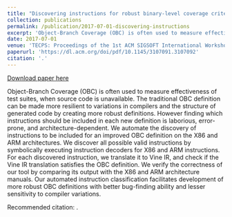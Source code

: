 ```yaml
---
title: "Discovering instructions for robust binary-level coverage criteria"
collection: publications
permalink: /publication/2017-07-01-discovering-instructions
excerpt: 'Object-Branch Coverage (OBC) is often used to measure effectiveness of test suites, when source code is unavailable. The traditional OBC definition can be made more resilient to variations in compilers and the structure of generated code by creating more robust definitions. However finding which instructions should be included in each new definition is laborious, error-prone, and architecture-dependent. We automate the discovery of instructions to be included for an improved OBC definition on the X86 and ARM architectures. We discover all possible valid instructions by symbolically executing instruction decoders for X86 and ARM instructions. For each discovered instruction, we translate it to Vine IR, and check if the Vine IR translation satisfies the OBC definition. We verify the correctness of our tool by comparing its output with the X86 and ARM architecture manuals. Our automated instruction classification facilitates development of more robust OBC definitions with better bug-finding ability and lesser sensitivity to compiler variations.'
date: 2017-07-01
venue: 'TECPS: Proceedings of the 1st ACM SIGSOFT International Workshop on Testing Embedded and Cyber-Physical Systems'
paperurl: 'https://dl.acm.org/doi/pdf/10.1145/3107091.3107092'
citation: '.'
---
```


<a href='https://dl.acm.org/doi/pdf/10.1145/3107091.3107092'>Download paper here</a>

Object-Branch Coverage (OBC) is often used to measure effectiveness of test suites, when source code is unavailable. The traditional OBC definition can be made more resilient to variations in compilers and the structure of generated code by creating more robust definitions. However finding which instructions should be included in each new definition is laborious, error-prone, and architecture-dependent. We automate the discovery of instructions to be included for an improved OBC definition on the X86 and ARM architectures. We discover all possible valid instructions by symbolically executing instruction decoders for X86 and ARM instructions. For each discovered instruction, we translate it to Vine IR, and check if the Vine IR translation satisfies the OBC definition. We verify the correctness of our tool by comparing its output with the X86 and ARM architecture manuals. Our automated instruction classification facilitates development of more robust OBC definitions with better bug-finding ability and lesser sensitivity to compiler variations.

Recommended citation: .